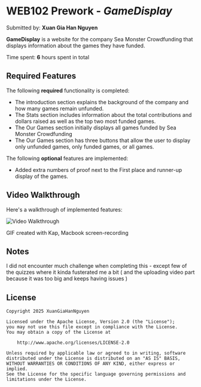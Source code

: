 # WEB102 Prework - *GameDisplay*

Submitted by: **Xuan Gia Han Nguyen**

**GameDisplay** is a website for the company Sea Monster Crowdfunding that displays information about the games they have funded.

Time spent: **6** hours spent in total

## Required Features

The following **required** functionality is completed:

*  The introduction section explains the background of the company and how many games remain unfunded.
*  The Stats section includes information about the total contributions and dollars raised as well as the top two most funded games.
*  The Our Games section initially displays all games funded by Sea Monster Crowdfunding
*  The Our Games section has three buttons that allow the user to display only unfunded games, only funded games, or all games.

The following **optional** features are implemented:

* Added extra numbers of proof next to the First place and runner-up display of the games. 

## Video Walkthrough

Here's a walkthrough of implemented features:


<img src='https://github.com/user-attachments/assets/f96a134b-51ca-413b-adeb-6754ca4ef074' title='Video Walkthrough' width='' alt='Video Walkthrough' />

<!-- Replace this with whatever GIF tool you used! -->
GIF created with Kap, Macbook screen-recording 

## Notes

I did not encounter much challenge when completing this - except few of the quizzes where it kinda fusterated me a bit ( and the uploading video part because it was too big and keeps having issues )

## License

    Copyright 2025 XuanGiaHanNguyen

    Licensed under the Apache License, Version 2.0 (the "License");
    you may not use this file except in compliance with the License.
    You may obtain a copy of the License at

        http://www.apache.org/licenses/LICENSE-2.0

    Unless required by applicable law or agreed to in writing, software
    distributed under the License is distributed on an "AS IS" BASIS,
    WITHOUT WARRANTIES OR CONDITIONS OF ANY KIND, either express or implied.
    See the License for the specific language governing permissions and
    limitations under the License.
